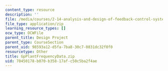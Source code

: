 ```yaml
---
content_type: resource
description: ''
file: /media/courses/2-14-analysis-and-design-of-feedback-control-systems-spring-2014/70450178b070b35817afc50c5ba2f4ae_GpPlantFrequencyData.zip
file_type: application/zip
learning_resource_types: []
ocw_type: OCWFile
parent_title: Design Project
parent_type: CourseSection
parent_uid: 98593a12-d5fa-7ba8-30c7-0831dc32f0f0
resourcetype: Other
title: GpPlantFrequencyData.zip
uid: 70450178-b070-b358-17af-c50c5ba2f4ae
---
```


